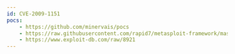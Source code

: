 ```yaml
---
id: CVE-2009-1151
pocs:
    - https://github.com/minervais/pocs
    - https://raw.githubusercontent.com/rapid7/metasploit-framework/master/modules/exploits/unix/webapp/phpmyadmin_config.rb
    - https://www.exploit-db.com/raw/8921
---
```

